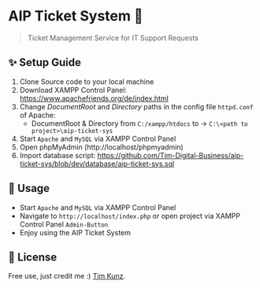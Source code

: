 # AIP Ticket System 👋

> Ticket Management Service for IT Support Requests

## ✨ Setup Guide

1. Clone Source code to your local machine
2. Download XAMPP Control Panel: https://www.apachefriends.org/de/index.html
3. Change _DocumentRoot_ and _Directory_ paths in the config file `httpd.conf` of Apache:
   - DocumentRoot & Directory from `C:/xampp/htdocs` to -> `C:\<path to project>\aip-ticket-sys`
4. Start `Apache` and `MySQL` via XAMPP Control Panel
5. Open phpMyAdmin (http://localhost/phpmyadmin)
6. Import database script: https://github.com/Tim-Digital-Business/aip-ticket-sys/blob/dev/database/aip-ticket-sys.sql

## 🚀 Usage

- Start `Apache` and `MySQL` via XAMPP Control Panel
- Navigate to `http://localhost/index.php` or open project via XAMPP Control Panel `Admin-Button`
- Enjoy using the AIP Ticket System

## 📝 License

Free use, just credit me :) [Tim Kunz](https://github.com/Tim-Digital-Business).<br />
